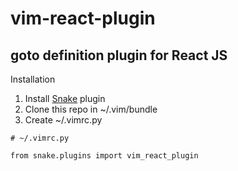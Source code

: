 # vim-react-plugin

## goto definition plugin for React JS

Installation

1) Install [Snake](https://github.com/amoffat/snake) plugin
2) Clone this repo in ~/.vim/bundle
3) Create ~/.vimrc.py
```
# ~/.vimrc.py

from snake.plugins import vim_react_plugin
```
